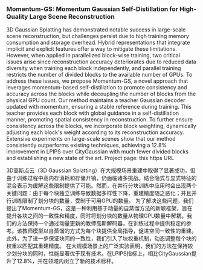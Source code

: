 ### Momentum-GS: Momentum Gaussian Self-Distillation for High-Quality Large Scene Reconstruction

3D Gaussian Splatting has demonstrated notable success in large-scale scene reconstruction, but challenges persist due to high training memory consumption and storage overhead. Hybrid representations that integrate implicit and explicit features offer a way to mitigate these limitations. However, when applied in parallelized block-wise training, two critical issues arise since reconstruction accuracy deteriorates due to reduced data diversity when training each block independently, and parallel training restricts the number of divided blocks to the available number of GPUs. To address these issues, we propose Momentum-GS, a novel approach that leverages momentum-based self-distillation to promote consistency and accuracy across the blocks while decoupling the number of blocks from the physical GPU count. Our method maintains a teacher Gaussian decoder updated with momentum, ensuring a stable reference during training. This teacher provides each block with global guidance in a self-distillation manner, promoting spatial consistency in reconstruction. To further ensure consistency across the blocks, we incorporate block weighting, dynamically adjusting each block's weight according to its reconstruction accuracy. Extensive experiments on large-scale scenes show that our method consistently outperforms existing techniques, achieving a 12.8% improvement in LPIPS over CityGaussian with much fewer divided blocks and establishing a new state of the art. Project page: this https URL

3D高斯点云（3D Gaussian Splatting）在大规模场景重建中取得了显著成功，但由于训练过程中高内存消耗和存储开销，仍面临诸多挑战。结合隐式与显式特征的混合表示为缓解这些限制提供了可能。然而，在并行分块训练中应用时会出现两个关键问题：由于每个块独立训练导致数据多样性下降，重建精度随之恶化；并且并行训练限制了划分块的数量，受制于可用GPU的数量。
为了解决这些问题，我们提出了Momentum-GS，这是一种利用基于动量的自蒸馏方法的新颖框架，旨在提升各块之间的一致性和精度，同时将划分块的数量从物理GPU数量中解耦。我们的方法保持一个通过动量更新的教师高斯解码器，在训练过程中提供稳定的参考。该教师模型以自蒸馏的方式为每个块提供全局指导，促进空间一致性的重建。此外，为了进一步保证块间的一致性，我们引入了块权重机制，动态调整每个块的权重以匹配其重建精度。
在大规模场景上的广泛实验表明，我们的方法在保持较少划分块的同时，性能显著优于现有技术。在LPIPS指标上，相比CityGaussian提升了12.8%，并在领域内树立了新的技术标杆。

